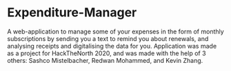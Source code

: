 # Expenditure-Manager
A web-application to manage some of your expenses in the form of monthly subscriptions by sending you a text to remind you about renewals, and analysing receipts and digitalising the data for you.
Application was made as a project for HackTheNorth 2020, and was made with the help of 3 others: Sashco Mistelbacher, Redwan Mohammed, and Kevin Zhang.
